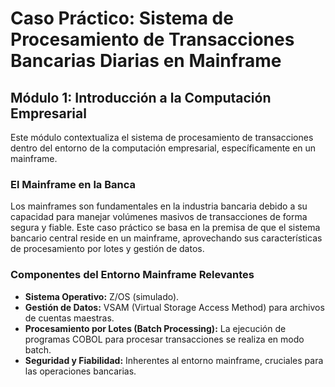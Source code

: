 # Caso Práctico: Sistema de Procesamiento de Transacciones Bancarias Diarias en Mainframe

## Módulo 1: Introducción a la Computación Empresarial

Este módulo contextualiza el sistema de procesamiento de transacciones dentro del entorno de la computación empresarial, específicamente en un mainframe.

### El Mainframe en la Banca

Los mainframes son fundamentales en la industria bancaria debido a su capacidad para manejar volúmenes masivos de transacciones de forma segura y fiable. Este caso práctico se basa en la premisa de que el sistema bancario central reside en un mainframe, aprovechando sus características de procesamiento por lotes y gestión de datos.

### Componentes del Entorno Mainframe Relevantes

*   **Sistema Operativo:** Z/OS (simulado).
*   **Gestión de Datos:** VSAM (Virtual Storage Access Method) para archivos de cuentas maestras.
*   **Procesamiento por Lotes (Batch Processing):** La ejecución de programas COBOL para procesar transacciones se realiza en modo batch.
*   **Seguridad y Fiabilidad:** Inherentes al entorno mainframe, cruciales para las operaciones bancarias.
